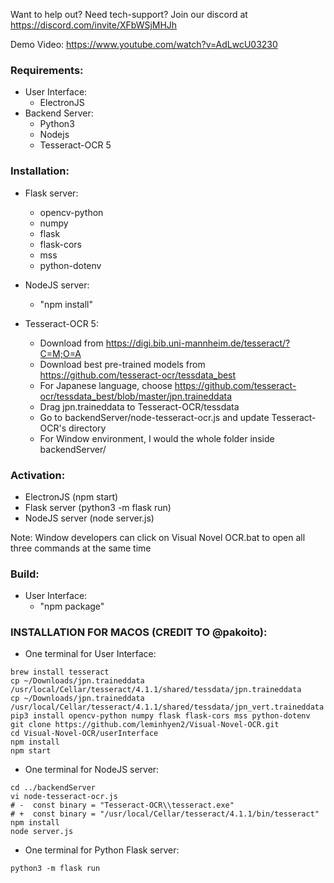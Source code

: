 Want to help out? 
Need tech-support?
Join our discord at https://discord.com/invite/XFbWSjMHJh

Demo Video:
https://www.youtube.com/watch?v=AdLwcU03230

### Requirements: 
- User Interface:
  - ElectronJS 
- Backend Server:
  - Python3
  - Nodejs 
  - Tesseract-OCR 5

### Installation:
- Flask server:
  - opencv-python
  - numpy
  - flask
  - flask-cors
  - mss 
  - python-dotenv

- NodeJS server:
  - "npm install"

- Tesseract-OCR 5:
  - Download from https://digi.bib.uni-mannheim.de/tesseract/?C=M;O=A
  - Download best pre-trained models from https://github.com/tesseract-ocr/tessdata_best
  - For Japanese language, choose https://github.com/tesseract-ocr/tessdata_best/blob/master/jpn.traineddata
  - Drag jpn.traineddata to Tesseract-OCR/tessdata
  - Go to backendServer/node-tesseract-ocr.js and update Tesseract-OCR's directory
  - For Window environment, I would the whole folder inside backendServer/

### Activation: 
- ElectronJS (npm start)
- Flask server (python3 -m flask run)
- NodeJS server (node server.js)

Note: Window developers can click on Visual Novel OCR.bat to open all three commands at the same time

### Build: 
- User Interface:
  - "npm package" 

### INSTALLATION FOR MACOS (CREDIT TO @pakoito): 
- One terminal for User Interface:
```
brew install tesseract
cp ~/Downloads/jpn.traineddata /usr/local/Cellar/tesseract/4.1.1/shared/tessdata/jpn.traineddata
cp ~/Downloads/jpn.traineddata /usr/local/Cellar/tesseract/4.1.1/shared/tessdata/jpn_vert.traineddata
pip3 install opencv-python numpy flask flask-cors mss python-dotenv
git clone https://github.com/leminhyen2/Visual-Novel-OCR.git
cd Visual-Novel-OCR/userInterface
npm install
npm start
```

- One terminal for NodeJS server:
```
cd ../backendServer
vi node-tesseract-ocr.js
# -  const binary = "Tesseract-OCR\\tesseract.exe"
# +  const binary = "/usr/local/Cellar/tesseract/4.1.1/bin/tesseract"
npm install
node server.js
```

- One terminal for Python Flask server:
```
python3 -m flask run
```
